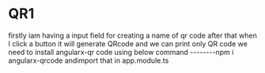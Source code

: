 # QR1
firstly iam having a input field for creating a name of qr code after that when I click a button it will generate QRcode and we can print only QR code
we need to install angularx-qr code  using below command
--------npm i angularx-qrcode
andimport that in app.module.ts
